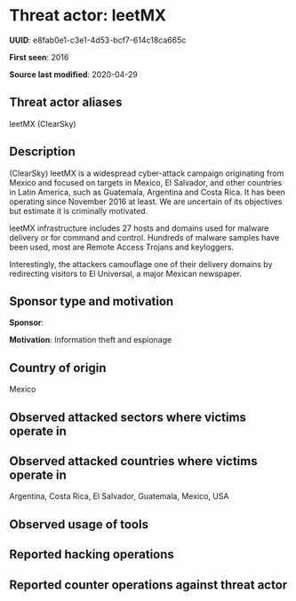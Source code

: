# Threat actor: leetMX

**UUID**: e8fab0e1-c3e1-4d53-bcf7-614c18ca665c

**First seen**: 2016

**Source last modified**: 2020-04-29

## Threat actor aliases

leetMX (ClearSky)

## Description

(ClearSky) leetMX is a widespread cyber-attack campaign originating from Mexico and focused on targets in Mexico, El Salvador, and other countries in Latin America, such as Guatemala, Argentina and Costa Rica. It has been operating since November 2016 at least. We are uncertain of its objectives but estimate it is criminally motivated.

leetMX infrastructure includes 27 hosts and domains used for malware delivery or for command and control.  Hundreds of malware samples have been used, most are Remote Access Trojans and keyloggers.

Interestingly, the attackers camouflage one of their delivery domains by redirecting visitors to El Universal, a major Mexican newspaper.

## Sponsor type and motivation

**Sponsor**: 

**Motivation**: Information theft and espionage


## Country of origin

Mexico

## Observed attacked sectors where victims operate in



## Observed attacked countries where victims operate in

Argentina, Costa Rica, El Salvador, Guatemala, Mexico, USA

## Observed usage of tools



## Reported hacking operations



## Reported counter operations against threat actor





